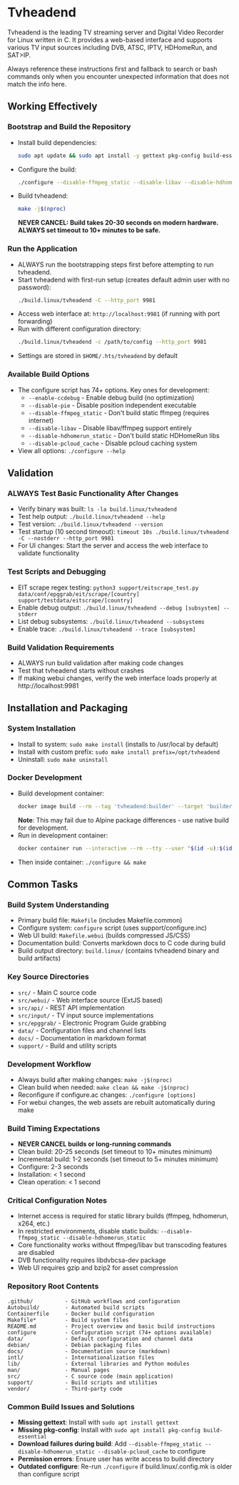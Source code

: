 # Tvheadend

Tvheadend is the leading TV streaming server and Digital Video Recorder for Linux written in C. It provides a web-based interface and supports various TV input sources including DVB, ATSC, IPTV, HDHomeRun, and SAT>IP.

Always reference these instructions first and fallback to search or bash commands only when you encounter unexpected information that does not match the info here.

## Working Effectively

### Bootstrap and Build the Repository
- Install build dependencies:
  ```bash
  sudo apt update && sudo apt install -y gettext pkg-config build-essential libavahi-client-dev libssl-dev zlib1g-dev wget bzip2 git-core liburiparser-dev python3 python3-requests ca-certificates cmake libpcre2-dev libdvbcsa-dev
  ```
- Configure the build:
  ```bash
  ./configure --disable-ffmpeg_static --disable-libav --disable-hdhomerun_static --disable-pcloud_cache
  ```
- Build tvheadend: 
  ```bash
  make -j$(nproc)
  ```
  **NEVER CANCEL: Build takes 20-30 seconds on modern hardware. ALWAYS set timeout to 10+ minutes to be safe.**

### Run the Application
- ALWAYS run the bootstrapping steps first before attempting to run tvheadend.
- Start tvheadend with first-run setup (creates default admin user with no password):
  ```bash
  ./build.linux/tvheadend -C --http_port 9981
  ```
- Access web interface at: `http://localhost:9981` (if running with port forwarding)
- Run with different configuration directory:
  ```bash
  ./build.linux/tvheadend -c /path/to/config --http_port 9981
  ```
- Settings are stored in `$HOME/.hts/tvheadend` by default

### Available Build Options
- The configure script has 74+ options. Key ones for development:
  - `--enable-ccdebug` - Enable debug build (no optimization)  
  - `--disable-pie` - Disable position independent executable
  - `--disable-ffmpeg_static` - Don't build static ffmpeg (requires internet)
  - `--disable-libav` - Disable libav/ffmpeg support entirely
  - `--disable-hdhomerun_static` - Don't build static HDHomeRun libs
  - `--disable-pcloud_cache` - Disable pcloud caching system
- View all options: `./configure --help`

## Validation

### ALWAYS Test Basic Functionality After Changes
- Verify binary was built: `ls -la build.linux/tvheadend`
- Test help output: `./build.linux/tvheadend --help`
- Test version: `./build.linux/tvheadend --version` 
- Test startup (10 second timeout): `timeout 10s ./build.linux/tvheadend -C --nostderr --http_port 9981`
- For UI changes: Start the server and access the web interface to validate functionality

### Test Scripts and Debugging
- EIT scrape regex testing: `python3 support/eitscrape_test.py data/conf/epggrab/eit/scrape/[country] support/testdata/eitscrape/[country]`
- Enable debug output: `./build.linux/tvheadend --debug [subsystem] --stderr`
- List debug subsystems: `./build.linux/tvheadend --subsystems`
- Enable trace: `./build.linux/tvheadend --trace [subsystem]`

### Build Validation Requirements
- ALWAYS run build validation after making code changes
- Test that tvheadend starts without crashes
- If making webui changes, verify the web interface loads properly at http://localhost:9981

## Installation and Packaging

### System Installation
- Install to system: `sudo make install` (installs to /usr/local by default)
- Install with custom prefix: `sudo make install prefix=/opt/tvheadend`
- Uninstall: `sudo make uninstall`

### Docker Development
- Build development container:
  ```bash
  docker image build --rm --tag 'tvheadend:builder' --target 'builder' ./
  ```
  **Note**: This may fail due to Alpine package differences - use native build for development.
- Run in development container:
  ```bash
  docker container run --interactive --rm --tty --user "$(id -u):$(id -g)" --volume "$(pwd):/workdir" --workdir '/workdir' 'tvheadend:builder' '/bin/sh'
  ```
- Then inside container: `./configure && make`

## Common Tasks

### Build System Understanding
- Primary build file: `Makefile` (includes Makefile.common)
- Configure system: `configure` script (uses support/configure.inc)
- Web UI build: `Makefile.webui` (builds compressed JS/CSS)
- Documentation build: Converts markdown docs to C code during build
- Build output directory: `build.linux/` (contains tvheadend binary and build artifacts)

### Key Source Directories
- `src/` - Main C source code
- `src/webui/` - Web interface source (ExtJS based)
- `src/api/` - REST API implementation  
- `src/input/` - TV input source implementations
- `src/epggrab/` - Electronic Program Guide grabbing
- `data/` - Configuration files and channel lists
- `docs/` - Documentation in markdown format
- `support/` - Build and utility scripts

### Development Workflow
- Always build after making changes: `make -j$(nproc)`
- Clean build when needed: `make clean && make -j$(nproc)`  
- Reconfigure if configure.ac changes: `./configure [options]`
- For webui changes, the web assets are rebuilt automatically during make

### Build Timing Expectations
- **NEVER CANCEL builds or long-running commands**
- Clean build: 20-25 seconds (set timeout to 10+ minutes minimum)  
- Incremental build: 1-2 seconds (set timeout to 5+ minutes minimum)
- Configure: 2-3 seconds
- Installation: < 1 second
- Clean operation: < 1 second

### Critical Configuration Notes
- Internet access is required for static library builds (ffmpeg, hdhomerun, x264, etc.)
- In restricted environments, disable static builds: `--disable-ffmpeg_static --disable-hdhomerun_static`
- Core functionality works without ffmpeg/libav but transcoding features are disabled
- DVB functionality requires libdvbcsa-dev package
- Web UI requires gzip and bzip2 for asset compression

### Repository Root Contents
```
.github/          - GitHub workflows and configuration
Autobuild/        - Automated build scripts  
Containerfile     - Docker build configuration
Makefile*         - Build system files
README.md         - Project overview and basic build instructions
configure         - Configuration script (74+ options available)
data/             - Default configuration and channel data
debian/           - Debian packaging files
docs/             - Documentation source (markdown)
intl/             - Internationalization files
lib/              - External libraries and Python modules
man/              - Manual pages
src/              - C source code (main application)
support/          - Build scripts and utilities
vendor/           - Third-party code
```

### Common Build Issues and Solutions
- **Missing gettext**: Install with `sudo apt install gettext`
- **Missing pkg-config**: Install with `sudo apt install pkg-config build-essential`
- **Download failures during build**: Add `--disable-ffmpeg_static --disable-hdhomerun_static --disable-pcloud_cache` to configure
- **Permission errors**: Ensure user has write access to build directory
- **Outdated configure**: Re-run `./configure` if build.linux/.config.mk is older than configure script
